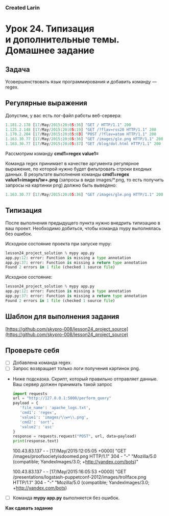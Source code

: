### Created Larin

# Урок 24. Типизация и дополнительные темы. Домашнее задание


## Задача

Усовершенствовать язык программирования и добавить команду — regex.

## Регулярные выражения

Допустим, у вас есть лог-файл работы веб-сервера:

```python
1.181.2.178 [17/May/2015:20:05:36] "GET / HTTP/1.1" 200
1.125.2.148 [17/May/2015:20:05:19] "GET /?flav=rss20 HTTP/1.1" 200
1.170.2.204 [17/May/2015:20:05:03] "POST /?flav=atom HTTP/1.1" 200
1.163.30.77 [17/May/2015:20:05:36] "GET /images/gle.png HTTP/1.1" 200
1.163.30.77 [17/May/2015:20:05:37] "GET /blog/dot.html HTTP/1.1" 200
```

Рассмотрим команду **cmd1=regex value1=<regex>**

Команда regex принимает в качестве аргумента регулярное выражение, по которой нужно будет фильтровать строки входных данных. В результате выполнения команды **cmd1=regex value1=images\/\w+\.png** (запросы в виде images/*.png, то есть получить запросы на картинки png) должно быть выведено:

```python
1.163.30.77 [17/May/2015:20:05:36] "GET /images/gle.png HTTP/1.1" 200
```

## Типизация

После выполнения предыдущего пункта нужно внедрить типизацию в ваш проект. Необходимо добиться, чтобы команда mypy выполнялась без ошибок.

Исходное состояние проекта при запуске mypy:

```python
lesson24_project_solution % mypy app.py
app.py:12: error: Function is missing a type annotation
app.py:37: error: Function is missing a return type annotation
Found 2 errors in 1 file (checked 1 source file)
```

Исходное состояние:

```python
lesson24_project_solution % mypy app.py
app.py:12: error: Function is missing a type annotation
app.py:37: error: Function is missing a return type annotation
Found 2 errors in 1 file (checked 1 source file)
```

## Шаблон для выполнения задания

[https://github.com/skypro-008/lesson24_project_source](https://github.com/skypro-008/lesson24_project_source)

## Проверьте себя

- [ ]  Добавлена команда regex.
- [ ]  Запрос возвращает только логи получения картинок png.
- Ниже подсказка. Скрипт, который правильно отправляет данные. Ваш сервер должен принимать такой запрос
    
    ```python
    import requests
    url = "http://127.0.0.1:5000/perform_query"
    payload = {
       'file_name': 'apache_logs.txt',
       'cmd1': 'regex',
       'value1': 'images/\\w+\\.png',
       'cmd2': 'sort',
       'value2': 'asc'
    }
    response = requests.request("POST", url, data=payload)
    print(response.text)
    ```
    
    100.43.83.137 - - [17/May/2015:12:05:05 +0000] "GET /images/proofsocietyisdoomed.png HTTP/1.1" 304 - "-" "Mozilla/5.0 (compatible; YandexImages/3.0; +http://yandex.com/bots)"
    
    100.43.83.137 - - [17/May/2015:16:05:53 +0000] "GET /presentations/logstash-puppetconf-2012/images/trollface.png HTTP/1.1" 304 - "-" "Mozilla/5.0 (compatible; YandexImages/3.0; +http://yandex.com/bots)
    
- [ ]  Команда **mypy app.py** выполняется без ошибок.

**Как сдавать задание**

